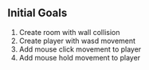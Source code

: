 ## Initial Goals
1. Create room with wall collision
2. Create player with wasd movement
3. Add mouse click movement to player
4. Add mouse hold movement to player